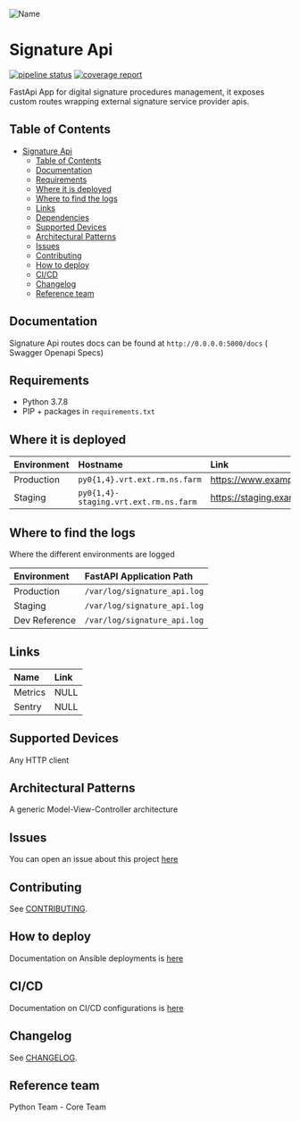 <!-- optional -->
![Name](http://gitlab.rete.farm/pepita/guideline/docs/raw/master/ReadmeRepository/images/immobiliare-labs.png)


<!-- required -->

# Signature Api

<!-- optional -->
[![pipeline status](http://gitlab.rete.farm/platform/core-data-services/signature_api/badges/develop/pipeline.svg)](http://gitlab.rete.farm/platform/core-data-services/signature_api/commits/develop)
[![coverage report](http://gitlab.rete.farm/platform/core-data-services/signature_api/badges/develop/coverage.svg)](http://gitlab.rete.farm/platform/core-data-services/signature_api/commits/develop)


<!-- required -->
FastApi App for digital signature procedures management, it exposes
custom routes wrapping external signature service provider apis.



<!-- required -->

## Table of Contents

- [Signature Api](#signature-api)
    - [Table of Contents](#table-of-contents)
    - [Documentation](#documentation)
    - [Requirements](#requirements)
    - [Where it is deployed](#where-it-is-deployed)
    - [Where to find the logs](#where-to-find-the-logs)
    - [Links](#links)
    - [Dependencies](#dependencies)
    - [Supported Devices](#supported-devices)
    - [Architectural Patterns](#architectural-patterns)
    - [Issues](#issues)
    - [Contributing](#contributing)
    - [How to deploy](#how-to-deploy)
    - [CI/CD](#cicd)
    - [Changelog](#changelog)
    - [Reference team](#reference-team)

<!-- optional -->

## Documentation

Signature Api routes docs can be found at `http://0.0.0.0:5000/docs` (
Swagger Openapi Specs)


<!-- required -->

## Requirements

- Python 3.7.8
- PIP + packages in `requirements.txt`

<!-- required -->

## Where it is deployed

| Environment   | Hostname                        | Link                        |
| :----------   | :-------                        | :---                        |
| Production    | `py0{1,4}.vrt.ext.rm.ns.farm`   | https://www.example.com     |
| Staging       | `py0{1,4}-staging.vrt.ext.rm.ns.farm` | https://staging.example.com |

<!-- required -->

## Where to find the logs

Where the different environments are logged

| Environment   | FastAPI Application Path            |
| :----------   | :---                                |
| Production    | `/var/log/signature_api.log`        |
| Staging       | `/var/log/signature_api.log`        |
| Dev Reference | `/var/log/signature_api.log`        |

<!-- required -->

## Links

| Name        | Link           |
| :---        | :---           |
| Metrics     | NULL           |
| Sentry      | NULL           |

<!-- optional -->

## Supported Devices

Any HTTP client


<!-- optional -->

## Architectural Patterns

A generic Model-View-Controller architecture


<!-- optional -->

## Issues

You can open an issue about this
project [here](http://gitlab.rete.farm/amarino/spiderman-scheduler/issues)


<!-- required -->

## Contributing

See [CONTRIBUTING](./CONTRIBUTING.md).


<!-- required -->

## How to deploy

Documentation on Ansible deployments
is [here](./ansible-deploy/README.md)

## CI/CD

Documentation on CI/CD configurations
is [here](./CONTRIBUTING.md#ci-structure)

<!-- optional -->

## Changelog

See [CHANGELOG](./CHANGELOG.md).


<!-- required -->

## Reference team

Python Team - Core Team
